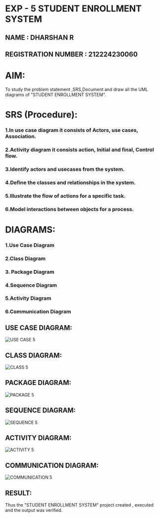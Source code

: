# EXP - 5 STUDENT ENROLLMENT SYSTEM
## NAME : DHARSHAN R
## REGISTRATION NUMBER : 212224230060

# AIM:
To study the problem statement ,SRS,Document and draw all the UML diagrams of "STUDENT ENROLLMENT SYSTEM".
# SRS (Procedure):
### 1.In use case diagram it consists of Actors, use cases, Association.
### 2.Activity diagram it consists action, Initial and final, Control flow.
### 3.Identify actors and usecases from the system.
### 4.Define the classes and relationships in the system.
### 5.Illustrate the flow of actions for a specific task.
### 6.Model interactions between objects for a process.

# DIAGRAMS:

### 1.Use Case Diagram
### 2.Class Diagram
### 3. Package Diagram
### 4.Sequence Diagram
### 5.Activity Diagram
### 6.Communication Diagram

## USE CASE DIAGRAM:
![USE CASE 5](https://github.com/user-attachments/assets/3d837511-c338-4c81-b654-e36db865d95d)

## CLASS DIAGRAM:
![CLASS 5](https://github.com/user-attachments/assets/5e52c0b5-1da5-4ab0-b3b7-77c23d2d4b2e)

## PACKAGE DIAGRAM:
![PACKAGE 5](https://github.com/user-attachments/assets/ea61014e-b04d-4136-896b-332a14e7521b)

## SEQUENCE DIAGRAM:
![SEQUENCE 5](https://github.com/user-attachments/assets/1524404f-3982-464d-a9df-885af8f1c8b5)

## ACTIVITY DIAGRAM:
![ACTIVITY 5](https://github.com/user-attachments/assets/bf98a85c-2fc3-4983-98d3-1324e5cd9167)

## COMMUNICATION DIAGRAM:
![COMMUNICATION 5](https://github.com/user-attachments/assets/2f7b37e1-44bf-4e2c-b230-0ecc0b95b3b8)


## RESULT:
Thus the "STUDENT ENROLLMENT SYSTEM" project created , executed and the output was verified.
